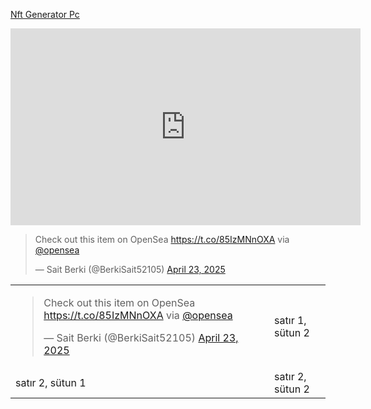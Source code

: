 <a href="https://opensea.io/assets/matic/0xcc5d26c1f69a858d89fc4245f78c9ab7c4ffdf61/11/" target="_blank">Nft Generator Pc</a>
<iframe width="560" height="315" src="https://opensea.io/assets/matic/0xcc5d26c1f69a858d89fc4245f78c9ab7c4ffdf61/11/" title="Nft Generator Pc" frameborder="0" allow="accelerometer; autoplay; clipboard-write; encrypted-media; gyroscope; picture-in-picture; web-share" referrerpolicy="strict-origin-when-cross-origin" allowfullscreen></iframe>

<blockquote class="twitter-tweet"><p lang="en" dir="ltr">Check out this item on OpenSea <a href="https://t.co/85IzMNnOXA">https://t.co/85IzMNnOXA</a> via <a href="https://twitter.com/opensea?ref_src=twsrc%5Etfw">@opensea</a></p>&mdash; Sait Berki (@BerkiSait52105) <a href="https://twitter.com/BerkiSait52105/status/1914972881060036820?ref_src=twsrc%5Etfw">April 23, 2025</a></blockquote> <script async src="https://platform.twitter.com/widgets.js" charset="utf-8"></script>

 <table>
      <tr>
         <td><blockquote class="twitter-tweet"><p lang="en" dir="ltr">Check out this item on OpenSea <a href="https://t.co/85IzMNnOXA">https://t.co/85IzMNnOXA</a> via <a href="https://twitter.com/opensea?ref_src=twsrc%5Etfw">@opensea</a></p>&mdash; Sait Berki (@BerkiSait52105) <a href="https://twitter.com/BerkiSait52105/status/1914972881060036820?ref_src=twsrc%5Etfw">April 23, 2025</a></blockquote> <script async src="https://platform.twitter.com/widgets.js" charset="utf-8"></script></td>
         <td>satır 1, sütun 2</td>
      </tr>
      <tr>
         <td>satır 2, sütun 1</td>
         <td>satır 2, sütun 2</td>
      </tr>
   </table>

